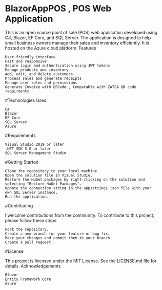 # BlazorAppPOS  , POS Web Application



This is an open source point of sale (POS) web application developed using C#, Blazor, EF Core, and SQL Server. The application is designed to help small business owners manage their sales and inventory efficiently. It is hosted on the Azure cloud platform.
Features

    User-friendly interface
    Fast and responsive
    Secure login and authentication using JWT tokens
    Manage products and inventory
    Add, edit, and delete customers
    Process sales and generate receipts
    Manage user roles and permissions
    Generate Invoice with QRCode , Compatable with ZATCA QR code requirments


#Technologies Used

    C#
    Blazor
    EF Core
    SQL Server
    Azure

#Requirements

    Visual Studio 2019 or later
    .NET SDK 5.0 or later
    SQL Server Management Studio

#Getting Started

    Clone the repository to your local machine.
    Open the solution file in Visual Studio.
    Restore the NuGet packages by right-clicking on the solution and selecting "Restore NuGet Packages".
    Update the connection string in the appsettings.json file with your own SQL Server instance.
    Run the application.

#Contributing

I welcome contributions from the community. To contribute to this project, please follow these steps:

    Fork the repository.
    Create a new branch for your feature or bug fix.
    Make your changes and commit them to your branch.
    Create a pull request.

#License

This project is licensed under the MIT License. See the LICENSE.md file for details.
Acknowledgements

    Blazor
    Entity Framework Core
    Azure

